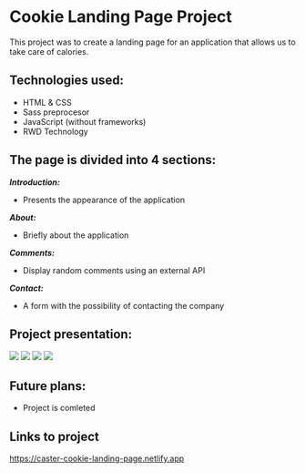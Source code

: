 # Cookie Landing Page Project

This project was to create a landing page for an application that allows us to take care of calories. </br>

## Technologies used:
- HTML & CSS </br>
- Sass preprocesor </br>
- JavaScript (without frameworks) </br>
- RWD Technology

## The page is divided into 4 sections:
 ***Introduction:*** </br>
- Presents the appearance of the application 

 ***About:*** </br>
- Briefly about the application

 ***Comments:*** </br>
- Display random comments using an external API

 ***Contact:*** </br>
- A form with the possibility of contacting the company

## Project presentation:

![](https://github.com/daniel-dabrowski-177/photos/blob/main/cookie-1.PNG)
![](https://github.com/daniel-dabrowski-177/photos/blob/main/cookie-2.PNG)
![](https://github.com/daniel-dabrowski-177/photos/blob/main/cookie-7.PNG)
![](https://github.com/daniel-dabrowski-177/photos/blob/main/cookie-6.PNG)


## Future plans:
- Project is comleted

## Links to project
https://caster-cookie-landing-page.netlify.app
